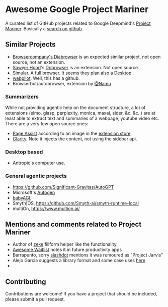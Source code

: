 # Awesome Google Project Mariner

A curated list of GitHub projects related to Google Deepmind's [Project Mariner](https://deepmind.google/technologies/project-mariner/).
Basically a [search on github](https://github.com/search?q=%22Project+Mariner%22&type=wikis).

## Similar Projects

- [Browsercompany's Diabrowser](https://x.com/browsercompany) is an expected similar project, not open source, not an extension.
- [Sawyer Hood](https://github.com/SawyerHood)'s [Dobrowser](https://www.dobrowser.io/) is an extension. Not open source.
- [Simular](https://www.simular.ai/). A full browser. It seems they plan also a Desktop.
- [webpilot](https://github.com/webpilot-ai/Webpilot). Well, this has a github.
- Browserbot/autobrowser, extension by [@Namu](https://x.com/roadtoramen/status/1859272495271997665)

### Summarizers

While not providing agentic help on the document structure, a lot of extensions (elmo, glasp, perplexity, monica, maxai, sider, &c. &c. ) are at least
able to extract text and summaries of a webpage, youtube video etc. There are a very few open source ones:

  -  [Page Assist](https://github.com/n4ze3m/page-assist) according to an image in the [extension store](https://chromewebstore.google.com/detail/page-assist-una-web-ui-pa/jfgfiigpkhlkbnfnbobbkinehhfdhndo)
  -  [Glarity](https://github.com/sparticleinc/chatgpt-google-summary-extension). Note it injects the content, not using the sidebar api.
  

### Desktop based

  - Antropic's computer use.

### General agentic projects

  - https://github.com/Significant-Gravitas/AutoGPT
  - Microsoft's [Autogen](https://github.com/microsoft/autogen)
  - [babyAGI](https://github.com/yoheinakajima/babyagi_archive?tab=readme-ov-file),
  - Smyth|OS, https://github.com/Smyth-ai/smyth-runtime-local
  - multiOn, https://www.multion.ai/


## Mentions and comments related to Project Mariner 

- Author of [zeke](zeke.so) fillform helper like the functionality. 
- [Awesome Waitlist](https://github.com/siyryu/Awesome-Waitlist/blob/main/README.md?plain=1) notes it in future productivity apps
- Barrapunto, sorry [slashdot](https://slashdot.org/firehose.pl?op=view&amp;id=175639631) mentions it was rumoured as "Project Jarvis"
- Alejo Garcia suggests a library format and some case uses [here](https://github.com/Alejogb1/job-board/blob/main/blog-data/what-use-cases-does-project-mariner-target-with-its-ability-to-understand-forms-text-and-images.md)
- 

## Contributing
Contributions are welcome! If you have a project that should be included, please submit a pull request.
